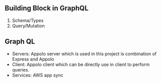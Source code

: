 ## Building Block in GraphQL
1. Schema/Types
2. Query/Mutation

## Graph QL
- Servers: Appolo server which is used in this project is combination of Express and Appolo
- Client: Appolo client which can be directly use in client to perform queries.
- Services: AWS app sync